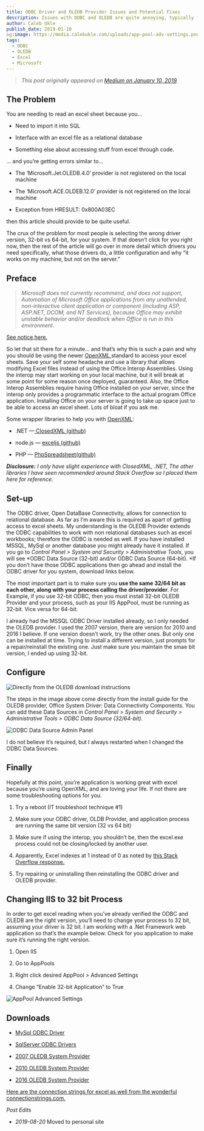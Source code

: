```yaml
---
title: ODBC Driver and OLEDB Provider Issues and Potential Fixes
description: Issues with ODBC and OLEDB are quite annoying, typically found when trying to use these drivers to connect to an excel sheet. Here I detail how I solved my issues using IIS.
author: Caleb Ukle
publish_date: 2019-01-10
og:image: https://media.calebukle.com/uploads/app-pool-adv-settings.png
tags:
  - ODBC
  - OLEDB
  - Excel
  - Microsoft
---
```


>_This post originally appeared on [Medium on January 10, 2019](https://medium.com/@caleb.ukle/odbc-driver-and-oledb-provider-issues-and-potential-fixes-1b165de20e1b)._

## The Problem

You are needing to read an excel sheet because you…

* Need to import it into SQL

* Interface with an excel file as a relational database

* Something else about accessing stuff from excel through code.

… and you’re getting errors similar to…

* The ‘Microsoft.Jet.OLEDB.4.0’ provider is not registered on the local machine

* The ‘Microsoft.ACE.OLDEB.12.0’ provider is not registered on the local machine

* Exception from HRESULT: 0x800A03EC

then this article should provide to be quite useful.

The crux of the problem for most people is selecting the wrong driver version, 32-bit vs 64-bit, for your system. If that doesn’t click for you right now, then the rest of the article will go over in more detail which drivers you need specifically, what those drivers do, a little configuration and why “it works on my machine, but not on the server.”

## Preface
>_Microsoft does not currently recommend, and does not support, Automation of Microsoft Office applications from any unattended, non-interactive client application or component (including ASP, ASP.NET, DCOM, and NT Services), because Office may exhibit unstable behavior and/or deadlock when Office is run in this environment_.

[See notice here.](https://support.microsoft.com/en-us/help/257757/considerations-for-server-side-automation-of-office?wa=wsignin1.0%3Fwa%3Dwsignin1.0)

So let that sit there for a minute… and that’s why this is such a pain and why you should be using the newer [OpenXML ](https://docs.microsoft.com/en-us/office/open-xml/open-xml-sdk)standard to access your excel sheets. Save your self some headache and use a library that allows modifying Excel files instead of using the Office Interop Assemblies. Using the interop may start working on your local machine, but it will break at some point for some reason once deployed, guaranteed. Also, the Office Interop Assemblies require having Office installed on your server, since the interop only provides a programmatic interface to the actual program Office application. Installing Office on your server is going to take up space just to be able to access an excel sheet. Lots of bloat if you ask me.

Some wrapper libraries to help you with [OpenXML](https://docs.microsoft.com/en-us/office/open-xml/open-xml-sdk):

* .NET —[ ClosedXML (github)](https://github.com/ClosedXML/ClosedXML)

* node.js — [exceljs (github)](https://github.com/guyonroche/exceljs)

* PHP — [PhpSpreadsheet(github)](https://github.com/PHPOffice/PhpSpreadsheet)

***Disclosure:** I only have slight experience with ClosedXML, .NET, The other libraries I have seen recommended around Stack Overflow so I placed them here for reference.*

## Set-up

The ODBC driver, Open DataBase Connectivity, allows for connection to relational database. As far as I’m aware this is required as apart of getting access to excel sheets. My understanding is the OLEDB Provider extends the ODBC capabilities to work with non relational databases such as excel workbooks; therefore the ODBC is needed as well. If you have installed MSSQL, MySql or another database you might already have it installed. If you go to *Control Panel > System and Security > Administrative Tools*, you will see *ODBC Data Source (32-bit) and/or ODBC Data Source (64-bit). *If you don’t have those ODBC applications then go ahead and install the ODBC driver for you system, download links below.

The most important part is to make sure you **use the same 32/64 bit as each other, along with your process calling the driver/provider**. For Example, if you use 32-bit ODBC, then you must install 32-bit OLEDB Provider and your process, such as your IIS AppPool, must be running as 32-bit. Vice versa for 64-bit.

I already had the MSSQL ODBC Driver installed already, so I only needed the OLEDB provider. I used the 2007 version, there are version for 2010 and 2016 I believe. If one version doesn’t work, try the other ones. But only one can be installed at time. Trying to install a different version, just prompts for a repair/reinstall the existing one. Just make sure you maintain the smae bit version, I ended up using 32-bit.

## Configure

![Directly from the OLEDB download instructions](https://media.calebukle.com/uploads/oledb-instructions.png)

The steps in the image above come directly from the install guide for the OLEDB provider, Office System Driver: Data Connectivity Components. You can add these Data Sources in *Control Panel > System and Security > Administrative Tools > ODBC Data Source (32/64-bit).*

![ODBC Data Source Admin Panel](https://media.calebukle.com/uploads/admin-panel.png)

I do not believe it’s required, but I always restarted when I changed the ODBC Data Sources.

## Finally

Hopefully at this point, you’re application is working great with excel because you’re using OpenXML, and are loving your life. If not there are some troubleshooting options for you.

1. Try a reboot (IT troubleshoot technique #1)

1. Make sure your ODBC driver, OLDB Provider, and application process are running the same bit version (32 vs 64 bit)

1. Make sure if using the interop, you shouldn’t be, then the excel.exe process could not be closing/locked by another user.

1. Apparently, Excel indexes at 1 instead of 0 as noted by [this Stack Overflow response.](https://stackoverflow.com/questions/12714626/exception-from-hresult-0x800a03ec-error)

1. Try repairing or uninstalling then reinstalling the ODBC driver and OLEDB provider.

## Changing IIS to 32 bit Process

In order to get excel reading when you’ve already verified the ODBC and OLEDB are the right version, you’ll need to change your process to 32 bit, assuming your driver is 32 bit. I am working with a .Net Framework web application so that’s the example below. Check for you application to make sure it’s running the right version.

1. Open IIS

1. Go to AppPools

1. Right click desired AppPool > Advanced Settings

1. Change “Enable 32-bit Application” to True

![AppPool Advanced Settings](https://media.calebukle.com/uploads/app-pool-adv-settings.png)

## Downloads

* [MySql ODBC Driver](https://dev.mysql.com/downloads/connector/odbc/)

* [SqlServer ODBC Drivers](https://docs.microsoft.com/en-us/sql/connect/odbc/download-odbc-driver-for-sql-server?view=sql-server-2017)

* [2007 OLEDB System Provider](https://www.microsoft.com/en-us/download/details.aspx?id=23734)

* [2010 OLEDB System Provider](https://www.microsoft.com/en-us/download/details.aspx?id=13255)

* [2016 OLEDB System Provider](https://www.microsoft.com/en-us/download/details.aspx?id=54920)

[Here are the connection strings for excel as well from the wonderful connectionstrings.com.](https://www.connectionstrings.com/excel/)


_Post Edits_

- *2019-08-20* Moved to personal site
